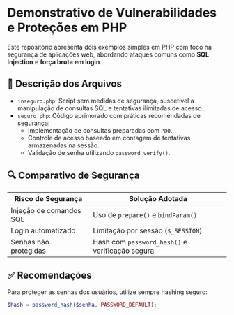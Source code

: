 # Demonstrativo de Vulnerabilidades e Proteções em PHP

Este repositório apresenta dois exemplos simples em PHP com foco na segurança de aplicações web, abordando ataques comuns como **SQL Injection** e **força bruta em login**.

## 📘 Descrição dos Arquivos

- `inseguro.php`: Script sem medidas de segurança, suscetível a manipulação de consultas SQL e tentativas ilimitadas de acesso.
- `seguro.php`: Código aprimorado com práticas recomendadas de segurança:
  - Implementação de consultas preparadas com `PDO`.
  - Controle de acesso baseado em contagem de tentativas armazenadas na sessão.
  - Validação de senha utilizando `password_verify()`.

## 🔍 Comparativo de Segurança

| Risco de Segurança       | Solução Adotada                                |
|--------------------------|------------------------------------------------|
| Injeção de comandos SQL  | Uso de `prepare()` e `bindParam()`             |
| Login automatizado       | Limitação por sessão (`$_SESSION`)             |
| Senhas não protegidas    | Hash com `password_hash()` e verificação segura |

## ✅ Recomendações

Para proteger as senhas dos usuários, utilize sempre hashing seguro:

```php
$hash = password_hash($senha, PASSWORD_DEFAULT);
